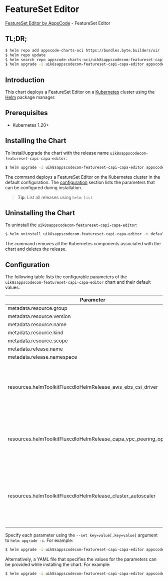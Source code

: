 # FeatureSet Editor

[FeatureSet Editor by AppsCode](https://appscode.com) - FeatureSet Editor

## TL;DR;

```bash
$ helm repo add appscode-charts-oci https://bundles.byte.builders/ui/
$ helm repo update
$ helm search repo appscode-charts-oci/uik8sappscodecom-featureset-capi-capa-editor --version=v0.12.0
$ helm upgrade -i uik8sappscodecom-featureset-capi-capa-editor appscode-charts-oci/uik8sappscodecom-featureset-capi-capa-editor -n default --create-namespace --version=v0.12.0
```

## Introduction

This chart deploys a FeatureSet Editor on a [Kubernetes](http://kubernetes.io) cluster using the [Helm](https://helm.sh) package manager.

## Prerequisites

- Kubernetes 1.20+

## Installing the Chart

To install/upgrade the chart with the release name `uik8sappscodecom-featureset-capi-capa-editor`:

```bash
$ helm upgrade -i uik8sappscodecom-featureset-capi-capa-editor appscode-charts-oci/uik8sappscodecom-featureset-capi-capa-editor -n default --create-namespace --version=v0.12.0
```

The command deploys a FeatureSet Editor on the Kubernetes cluster in the default configuration. The [configuration](#configuration) section lists the parameters that can be configured during installation.

> **Tip**: List all releases using `helm list`

## Uninstalling the Chart

To uninstall the `uik8sappscodecom-featureset-capi-capa-editor`:

```bash
$ helm uninstall uik8sappscodecom-featureset-capi-capa-editor -n default
```

The command removes all the Kubernetes components associated with the chart and deletes the release.

## Configuration

The following table lists the configurable parameters of the `uik8sappscodecom-featureset-capi-capa-editor` chart and their default values.

|                             Parameter                              | Description |                                                                                                                                                                                                                                                                                                                                                                                                                        Default                                                                                                                                                                                                                                                                                                                                                                                                                        |
|--------------------------------------------------------------------|-------------|-------------------------------------------------------------------------------------------------------------------------------------------------------------------------------------------------------------------------------------------------------------------------------------------------------------------------------------------------------------------------------------------------------------------------------------------------------------------------------------------------------------------------------------------------------------------------------------------------------------------------------------------------------------------------------------------------------------------------------------------------------------------------------------------------------------------------------------------------------|
| metadata.resource.group                                            |             | <code>ui.k8s.appscode.com</code>                                                                                                                                                                                                                                                                                                                                                                                                                                                                                                                                                                                                                                                                                                                                                                                                                      |
| metadata.resource.version                                          |             | <code>v1alpha1</code>                                                                                                                                                                                                                                                                                                                                                                                                                                                                                                                                                                                                                                                                                                                                                                                                                                 |
| metadata.resource.name                                             |             | <code>featuresets</code>                                                                                                                                                                                                                                                                                                                                                                                                                                                                                                                                                                                                                                                                                                                                                                                                                              |
| metadata.resource.kind                                             |             | <code>FeatureSet</code>                                                                                                                                                                                                                                                                                                                                                                                                                                                                                                                                                                                                                                                                                                                                                                                                                               |
| metadata.resource.scope                                            |             | <code>Cluster</code>                                                                                                                                                                                                                                                                                                                                                                                                                                                                                                                                                                                                                                                                                                                                                                                                                                  |
| metadata.release.name                                              |             | <code>RELEASE-NAME</code>                                                                                                                                                                                                                                                                                                                                                                                                                                                                                                                                                                                                                                                                                                                                                                                                                             |
| metadata.release.namespace                                         |             | <code>default</code>                                                                                                                                                                                                                                                                                                                                                                                                                                                                                                                                                                                                                                                                                                                                                                                                                                  |
| resources.helmToolkitFluxcdIoHelmRelease_aws_ebs_csi_driver        |             | <code>{"apiVersion":"helm.toolkit.fluxcd.io/v2","kind":"HelmRelease","metadata":{"labels":{"app.kubernetes.io/component":"aws-ebs-csi-driver"},"name":"aws-ebs-csi-driver","namespace":"kubeops"},"spec":{"chart":{"spec":{"chart":"aws-ebs-csi-driver","sourceRef":{"kind":"HelmRepository","name":"appscode-charts-oci","namespace":"kubeops"},"version":"2.23.0"}},"install":{"crds":"CreateReplace","createNamespace":true,"remediation":{"retries":-1}},"interval":"5m","releaseName":"aws-ebs-csi-driver","storageNamespace":"kube-system","targetNamespace":"kube-system","timeout":"30m","upgrade":{"crds":"CreateReplace","remediation":{"retries":-1}}}}</code>                                                                                                                                                                             |
| resources.helmToolkitFluxcdIoHelmRelease_capa_vpc_peering_operator |             | <code>{"apiVersion":"helm.toolkit.fluxcd.io/v2","kind":"HelmRelease","metadata":{"labels":{"app.kubernetes.io/component":"capa-vpc-peering-operator"},"name":"capa-vpc-peering-operator","namespace":"kubeops"},"spec":{"chart":{"spec":{"chart":"capa-vpc-peering-operator","sourceRef":{"kind":"HelmRepository","name":"appscode-charts-oci","namespace":"kubeops"},"version":"v2023.12.11"}},"install":{"crds":"CreateReplace","createNamespace":true,"remediation":{"retries":-1}},"interval":"5m","releaseName":"capa-vpc-peering-operator","storageNamespace":"crossplane-system","targetNamespace":"crossplane-system","timeout":"30m","upgrade":{"crds":"CreateReplace","remediation":{"retries":-1}}}}</code>                                                                                                                                |
| resources.helmToolkitFluxcdIoHelmRelease_cluster_autoscaler        |             | <code>{"apiVersion":"helm.toolkit.fluxcd.io/v2","kind":"HelmRelease","metadata":{"labels":{"app.kubernetes.io/component":"cluster-autoscaler"},"name":"cluster-autoscaler","namespace":"kubeops"},"spec":{"chart":{"spec":{"chart":"cluster-autoscaler","sourceRef":{"kind":"HelmRepository","name":"appscode-charts-oci","namespace":"kubeops"},"version":"9.29.0"}},"install":{"crds":"CreateReplace","createNamespace":true,"remediation":{"retries":-1}},"interval":"5m","releaseName":"cluster-autoscaler","storageNamespace":"capi-cluster","targetNamespace":"capi-cluster","timeout":"30m","upgrade":{"crds":"CreateReplace","remediation":{"retries":-1}},"values":{"autoscalingGroups":[{"maxSize":6,"minSize":1,"name":"default"}],"cloudProvider":"clusterapi","extraArgs":{"logtostderr":null,"stderrthreshold":null,"v":null}}}}</code> |


Specify each parameter using the `--set key=value[,key=value]` argument to `helm upgrade -i`. For example:

```bash
$ helm upgrade -i uik8sappscodecom-featureset-capi-capa-editor appscode-charts-oci/uik8sappscodecom-featureset-capi-capa-editor -n default --create-namespace --version=v0.12.0 --set metadata.resource.group=ui.k8s.appscode.com
```

Alternatively, a YAML file that specifies the values for the parameters can be provided while
installing the chart. For example:

```bash
$ helm upgrade -i uik8sappscodecom-featureset-capi-capa-editor appscode-charts-oci/uik8sappscodecom-featureset-capi-capa-editor -n default --create-namespace --version=v0.12.0 --values values.yaml
```

